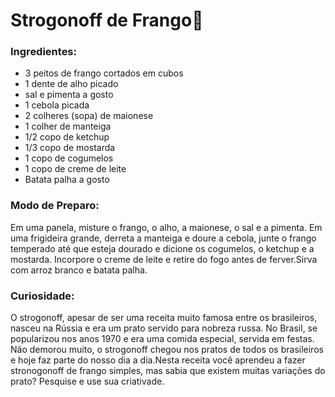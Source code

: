 # Strogonoff de Frango:chicken:

### **Ingredientes:**

- 3 peitos de frango cortados em cubos
- 1 dente de alho picado
- sal e pimenta a gosto
- 1 cebola picada
- 2 colheres (sopa) de maionese
- 1 colher de manteiga
- 1/2 copo de ketchup
- 1/3 copo de mostarda
- 1 copo de cogumelos
- 1 copo de creme de leite
- Batata palha a gosto

### **Modo de Preparo:**

Em uma panela, misture o frango, o alho, a maionese, o sal e a pimenta. Em uma frigideira grande, derreta a manteiga e doure a cebola, junte o frango temperado até que esteja dourado e dicione os cogumelos, o ketchup e a mostarda. Incorpore o creme de leite e retire do fogo antes de ferver.Sirva com arroz branco e batata palha.

### **Curiosidade:**

O strogonoff, apesar de ser uma receita muito famosa entre os brasileiros, nasceu na Rússia e era um prato servido para nobreza russa. No Brasil, se popularizou nos anos 1970 e era uma comida especial, servida em festas. Não demorou muito, o strogonoff chegou nos pratos de todos os brasileiros e hoje faz parte do nosso dia a dia.Nesta receita você aprendeu a fazer stronogonoff de frango simples, mas sabia que existem muitas variações do prato? Pesquise e use sua criativade.

